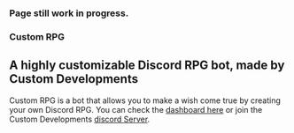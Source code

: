 ### Page still work in progress.

### Custom RPG
## A highly customizable Discord RPG bot, made by Custom Developments

Custom RPG is a bot that allows you to make a wish come true by creating your own Discord RPG. You can check the [dashboard here](https://rpg.customdev.xyz) or join the Custom Developments [discord Server](https://discord.gg/zxQRTBFHfw).
